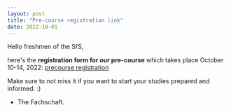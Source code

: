 ```yaml
---
layout: post
title: "Pre-course registration link"
date: 2022-10-01
---
```


Hello freshmen of the SfS,

here's the **registration form for our pre-course** which takes place October 10-14, 2022: [precourse registration](https://docs.google.com/forms/d/e/1FAIpQLScy_nDiZuYkdFwN0htvozhcP4xeU3mEZs7CVOWp2P29UmJ1DQ/viewform?usp=sf_link)

Make sure to not miss it if you want to start your studies prepared and informed. :)

- The Fachschaft.
